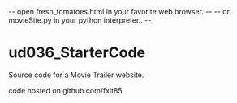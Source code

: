 -- open fresh_tomatoes.html in your favorite web browser. --
-- or movieSite.py in your python interpreter.. --

# ud036_StarterCode
Source code for a Movie Trailer website.

code hosted on github.com/fxit85
